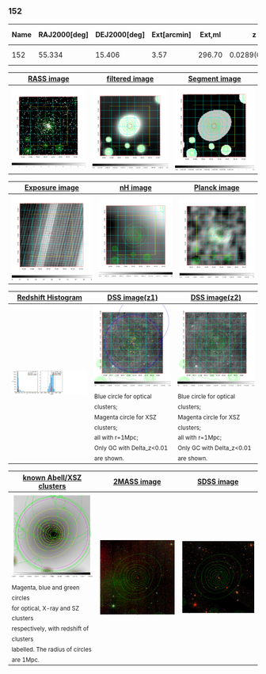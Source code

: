 <div STYLE="page-break-after: always;"></div>

### 152

|Name|RAJ2000[deg]|DEJ2000[deg] |Ext[arcmin]| Ext,ml | z | z_src| C|GC(XSZ,Delta_z<0.01)| GC(OPT,Delta_z<0.01)|GC| R_sig[arcmin] | R500[arcmin] | R500[Mpc]| CRsig[c/s] | CR500[c/s] |L500[1E44 erg/s]|F500[1E-12 erg/s/cm^2]| M500[1E14 Msun]|Tx[keV]|Cnt_sig|Beta|Rc[arcmin]|Comment|Alias|
|---|---|---|---|---|---|------|---|--------|---------|----------|---|---|---|---|---|---|---|---|---|---|---|---|---|---|
|152| 55.334| 15.406| 3.57| 296.70| 0.0289(0.005)| z1, z_xsz| B| MCXC| N| MCXC, N, W| 14.650| 21.174| 0.736| 0.625(0.049)| 0.674(0.053)| 0.205(0.007)| 10.725(0.349)| 1.17(0.02)| 2.38(0.03)| 222.7| 0.822(-0.106+0.110)| 5.818(-0.969+0.888)| -| k443|

|[RASS image](../image/152/152_img.pdf)|[filtered image](../image/152/152_fil.pdf)|[Segment image](../image/152/152_seg.pdf)|
|-------------------|--------------------|-------------------|
| <img src="../image/152/152_img.png" width="300">  | <img src="../image/152/152_fil.png" width="300">   | <img src="../image/152/152_seg.png" width="300">  |

|[Exposure image](../image/152/152_mex.pdf)| [nH image](../image/152/152_nh.pdf)| [Planck image](../image/152/152_p.pdf)|
|-------------------|--------------------|-------------------|
|<img src="../image/152/152_mex.png" width="300">   | <img src="../image/152/152_nh.png" width="300">    | <img src="../image/152/152_p.png" width="300"> |

|[Redshift Histogram](../image/152/152_zg.pdf) | [DSS image(z1)](../image/152/152_dss_z1.pdf)      |  [DSS image(z2)](../image/152/152_dss_z2.pdf)    |
|-------------------|--------------------|-------------------|
|<img src="../image/152/152_zg.png" width="300"> |<img src="../image/152/152_dss_z1.png" width="300"> <sub><br>Blue circle for optical clusters; <br>Magenta circle for XSZ clusters; <br>all with r=1Mpc; <br>Only GC with Delta_z<0.01 are shown. </sub>| <img src="../image/152/152_dss_z2.png" width="300"><sub><br>Blue circle for optical clusters; <br>Magenta circle for XSZ clusters; <br>all with r=1Mpc; <br>Only GC with Delta_z<0.01 are shown. </sub> |

|[known Abell/XSZ clusters](../image/152/152_gc.pdf) | [2MASS image](../image/152/152_2mass.pdf)      |[SDSS image](../image/152/152_sdss.pdf)   |
|-------------------|-------------------|-------------------|
|<img src=../image/152/152_gc.png width="300"> <br><sub>Magenta, blue and green circles <br>for optical, X-ray and SZ clusters <br>respectively, with redshift of clusters <br>labelled. The radius of circles <br>are 1Mpc.</sub>|<img src="../image/152/152_2mass.png" width="300">  | <img src="../image/152/152_sdss.png" width="300">  |




